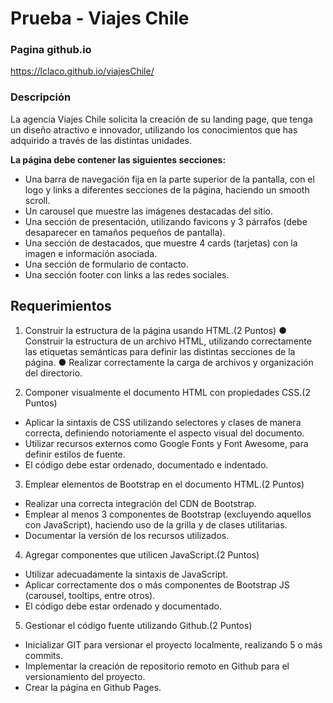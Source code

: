 # Prueba - Viajes Chile

### Pagina github.io
https://lclaco.github.io/viajesChile/

### Descripción
La agencia Viajes Chile solicita la creación de su landing page, que tenga un diseño atractivo
e innovador, utilizando los conocimientos que has adquirido a través de las distintas
unidades.

**La página debe contener las siguientes secciones:**
* Una barra de navegación fija en la parte superior de la pantalla, con el logo y links a diferentes secciones de la página, haciendo un smooth scroll.
* Un carousel que muestre las imágenes destacadas del sitio.
* Una sección de presentación, utilizando favicons y 3 párrafos (debe desaparecer en tamaños pequeños de pantalla).
* Una sección de destacados, que muestre 4 cards (tarjetas) con la imagen e información asociada.
* Una sección de formulario de contacto.
* Una sección footer con links a las redes sociales.

## Requerimientos
1. Construir la estructura de la página usando HTML.(2 Puntos)
● Construir la estructura de un archivo HTML, utilizando correctamente las etiquetas semánticas para definir las distintas secciones de la página.
● Realizar correctamente la carga de archivos y organización del directorio.

2. Componer visualmente el documento HTML con propiedades CSS.(2 Puntos)
* Aplicar la sintaxis de CSS utilizando selectores y clases de manera correcta, definiendo notoriamente el aspecto visual del documento.
* Utilizar recursos externos como Google Fonts y Font Awesome, para definir estilos de fuente.
* El código debe estar ordenado, documentado e indentado.

3. Emplear elementos de Bootstrap en el documento HTML.(2 Puntos)
* Realizar una correcta integración del CDN de Bootstrap.
* Emplear al menos 3 componentes de Bootstrap (excluyendo aquellos con JavaScript), haciendo uso de la grilla y de clases utilitarias.
* Documentar la versión de los recursos utilizados.

4. Agregar componentes que utilicen JavaScript.(2 Puntos)
* Utilizar adecuadamente la sintaxis de JavaScript.
* Aplicar correctamente dos o más componentes de Bootstrap JS (carousel, tooltips, entre otros).
* El código debe estar ordenado y documentado.

5. Gestionar el código fuente utilizando Github.(2 Puntos)
* Inicializar GIT para versionar el proyecto localmente, realizando 5 o más commits.
* Implementar la creación de repositorio remoto en Github para el versionamiento del proyecto.
* Crear la página en Github Pages.


